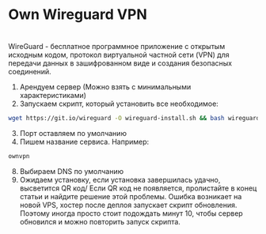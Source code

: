 # Own Wireguard VPN
#

WireGuard - бесплатное программное приложение с открытым исходным кодом, протокол виртуальной частной сети (VPN) для передачи данных в зашифрованном виде и создания безопасных соединений.
1. Арендуем сервер (Можно взять с минимальными характеристиками) 
2. Запускаем скрипт, который установить все необходимое:

```sh
wget https://git.io/wireguard -O wireguard-install.sh && bash wireguard-install.sh
```
3. Порт оставляем по умолчанию
4. Пишем название сервиса. Например:
 ```sh
 ownvpn
 ```
8. Выбираем DNS по умолчанию
9. Ожидаем установку, если установка завершилась удачно, высветится QR код/ Если QR код не появляется, пролистайте в конец статьи и найдите решение этой проблемы. Ошибка возникает на новой VPS, хостер после деплоя запускает скрипт обновления. Поэтому иногда просто стоит подождать минут 10, чтобы сервер обновился и можно повторить запуск скрипта.


 
